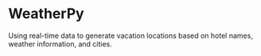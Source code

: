 # WeatherPy
Using real-time data to generate vacation locations based on hotel names, weather information, and cities. 
